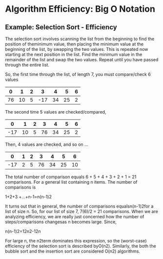 # Algorithm Efficiency:  Big O Notation

## Example:  Selection Sort - Efficiency

The selection sort involves scanning the list from the beginning to find the position of theminimum value, then placing the minimum value at the beginning of the list, by swapping the two values. This is repeated now starting at the next position in the list. Find the minimum value in the remainder of the list and swap the two values. Repeat until you have passed through the entire list.

So, the first time through the list, of length 7, you must compare/check 6 values

| 0 | 1 | 2 | 3 | 4 | 5 | 6 |
| :---: | :---: | :---: | :---: | :---: | :---: | :---: |
| 76 | 10 | 5 | -17 | 34 | 25 | 2 |

The second time 5 values are checked/compared,

| 0 | 1 | 2 | 3 | 4 | 5 | 6 |
| :---: | :---: | :---: | :---: | :---: | :---: | :---: |
| -17 | 10 | 5 | 76 | 34 | 25 | 2 |

Then, 4 values are checked, and so on ...

| 0 | 1 | 2 | 3 | 4 | 5 | 6 |
| :---: | :---: | :---: | :---: | :---: | :---: | :---: |
| -17 | 2 | 5 | 76 | 34 | 25 | 10 |

The total number of comparison equals 6 + 5 + 4 + 3 + 2 + 1 = 21 comparisons. For a general list containing n items. The number of comparisons is

1+2+3 +...+n-1=n\(n-1\)2

It turns out that in general, the number of comparisons equalsn\(n-1\)2for a list of size n. So, for our list of size 7, 7\(6\)/2 = 21 comparisons. When we are analyzing efficiency, we are really just concerned how the number of steps/comparisons changesas n becomes large. Since,

n\(n-1\)2=12n2-12n

For large n, the n2term dominates this expression, so the \(worst-case\) efficiency of the selection sort is described byO\(n2\). Similarly, the both the bubble sort and the insertion sort are considered O\(n2\) algorithms.

